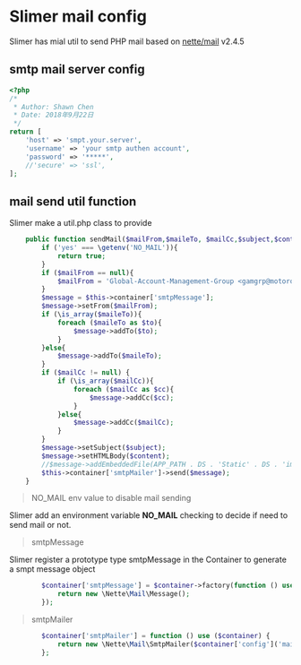 # Slimer mail config

Slimer has mial util to send PHP mail based on [nette/mail](https://packagist.org/packages/nette/mail) v2.4.5

## smtp mail server config

```PHP
<?php
/*
 * Author: Shawn Chen
 * Date: 2018年9月22日
 */
return [
    'host' => 'smpt.your.server',
    'username' => 'your smtp authen account',
    'password' => '*****',
    //'secure' => 'ssl',
];
```

## mail send util function

Slimer make a util.php class to provide 

```PHP
    public function sendMail($mailFrom,$maileTo, $mailCc,$subject,$content){
        if ('yes' === \getenv('NO_MAIL')){
            return true;
        }
        if ($mailFrom == null){
            $mailFrom = 'Global-Account-Management-Group <gamgrp@motorola.com>';
        }
        $message = $this->container['smtpMessage'];
        $message->setFrom($mailFrom);
        if (\is_array($maileTo)){
            foreach ($maileTo as $to){
                $message->addTo($to);
            }
        }else{
            $message->addTo($maileTo);
        }
        if ($mailCc != null) {
            if (\is_array($mailCc)){
                foreach ($mailCc as $cc){
                    $message->addCc($cc);
                }
            }else{
                $message->addCc($mailCc);
            }
        }
        $message->setSubject($subject);
        $message->setHTMLBody($content);
        //$message->addEmbeddedFile(APP_PATH . DS . 'Static' . DS . 'img' . DS . 'spacer.gif');
        $this->container['smtpMailer']->send($message);
    }
```

> NO_MAIL env value to disable mail sending

Slimer add an environment variable **NO_MAIL** checking to decide if need to send mail or not.

> smtpMessage

Slimer register a prototype type smtpMessage in the Container to generate a smpt message object
```PHP
        $container['smtpMessage'] = $container->factory(function () use ($container) {
            return new \Nette\Mail\Message();
        });
```

> smtpMailer

```PHP
        $container['smtpMailer'] = function () use ($container) {
            return new \Nette\Mail\SmtpMailer($container['config']('mail'));
        };
```



